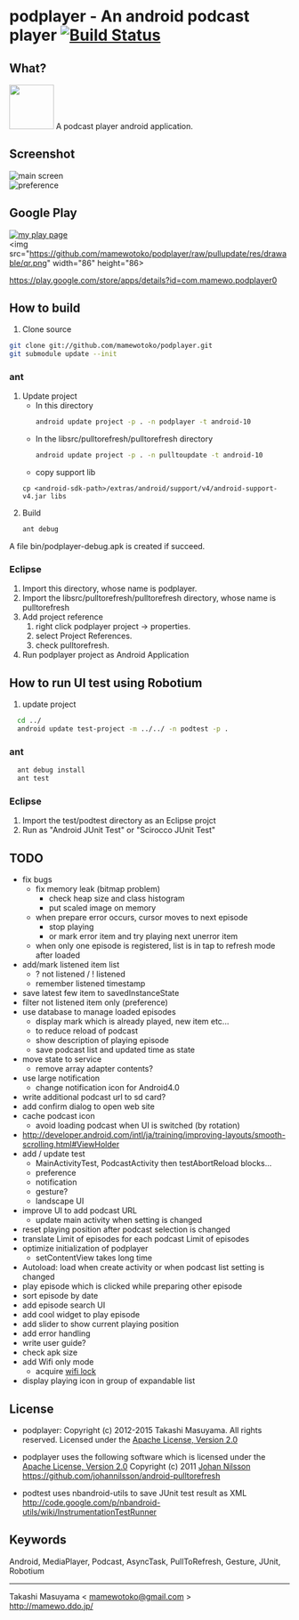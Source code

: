 podplayer - An android podcast player [![Build Status](https://travis-ci.org/mamewotoko/podplayer.svg?branch=master)](https://travis-ci.org/mamewotoko/podplayer)
=====================================

What?
----------
<img src="https://github.com/mamewotoko/podplayer/raw/pullupdate/res/drawable-hdpi/ic_launcher.png" width="80" height="80">
A podcast player android application.

Screenshot
----------
![main screen](https://github.com/mamewotoko/podplayer/raw/pullupdate/doc/mainscreen.png)    
![preference](https://github.com/mamewotoko/podplayer/raw/pullupdate/doc/preference.png)

Google Play
------------
 [![my play page](http://www.android.com/images/brand/get_it_on_play_logo_small.png)](http://play.google.com/store/search?q=pub:mamewo)  
<img src="https://github.com/mamewotoko/podplayer/raw/pullupdate/res/drawable/qr.png" width="86" height="86>
  
https://play.google.com/store/apps/details?id=com.mamewo.podplayer0

How to build
------------
1. Clone source
```bash
git clone git://github.com/mamewotoko/podplayer.git
git submodule update --init
```

### ant
1. Update project
    * In this directory
      ```bash
      android update project -p . -n podplayer -t android-10
      ```
    * In the libsrc/pulltorefresh/pulltorefresh directory
      ```bash
      android update project -p . -n pulltoupdate -t android-10
      ```
    * copy support lib 
    ```
    cp <android-sdk-path>/extras/android/support/v4/android-support-v4.jar libs
    ```
2. Build
      ```bash
      ant debug
      ```
A file bin/podplayer-debug.apk is created if succeed.

### Eclipse
1. Import this directory, whose name is podplayer.
2. Import the libsrc/pulltorefresh/pulltorefresh directory, whose name is pulltorefresh
3. Add project reference
    1. right click podplayer project -> properties. 
    2. select Project References. 
    3. check pulltorefresh. 
4. Run podplayer project as Android Application

How to run UI test using Robotium
---------------------------------
1. update project
```bash
  cd ../
  android update test-project -m ../../ -n podtest -p .
```

### ant
```bash
  ant debug install
  ant test
```

### Eclipse
1. Import the test/podtest directory as an Eclipse projct
2. Run as "Android JUnit Test" or "Scirocco JUnit Test"

TODO
----
* fix bugs
    * fix memory leak (bitmap problem)
        * check heap size and class histogram
        * put scaled image on memory
    * when prepare error occurs, cursor moves to next episode
        * stop playing
        * or mark error item and try playing next unerror item
   * when only one episode is registered, list is in tap to refresh mode after loaded
* add/mark listened item list
    * ? not listened / ! listened
    * remember listened timestamp
* save latest few item to savedInstanceState
* filter not listened item only (preference)
* use database to manage loaded episodes
    * display mark which is already played, new item etc...
    * to reduce reload of podcast
    * show description of playing episode
    * save podcast list and updated time as state
* move state to service
    * remove array adapter contents?
* use large notification
    * change notification icon for Android4.0
* write additional podcast url to sd card?
* add confirm dialog to open web site
* cache podcast icon
    * avoid loading podcast when UI is switched (by rotation)
* http://developer.android.com/intl/ja/training/improving-layouts/smooth-scrolling.html#ViewHolder
* add / update test
    * MainActivityTest, PodcastActivity then testAbortReload blocks...
    * preference
    * notification
    * gesture?
    * landscape UI
* improve UI to add podcast URL
    * update main activity when setting is changed
* reset playing position after podcast selection is changed
* translate
    <string name="pref_episode_limit">Limit of episodes for each podcast</string>
    <string name="pref_episode_limit_title">Limit of episodes</string>
* optimize initialization of podplayer
    * setContentView takes long time
* Autoload: load when create activity or when podcast list setting is changed
* play episode which is clicked while preparing other episode
* sort episode by date
* add episode search UI
* add cool widget to play episode
* add slider to show current playing position
* add error handling
* write user guide?
* check apk size
* add Wifi only mode
    * acquire [wifi lock](http://developer.android.com/reference/android/net/wifi/WifiManager.WifiLock.html)
* display playing icon in group of expandable list

License
----------
* podplayer: Copyright (c) 2012-2015 Takashi Masuyama. All rights reserved. 
Licensed under the [Apache License, Version 2.0](http://www.apache.org/licenses/LICENSE-2.0.html)

* podplayer uses the following software which is licensed under the 
[Apache License, Version 2.0](http://www.apache.org/licenses/LICENSE-2.0.html) 
Copyright (c) 2011 [Johan Nilsson](http://markupartist.com) 
https://github.com/johannilsson/android-pulltorefresh

* podtest uses nbandroid-utils to save JUnit test result as XML
http://code.google.com/p/nbandroid-utils/wiki/InstrumentationTestRunner

Keywords
----------
Android, MediaPlayer, Podcast, AsyncTask, PullToRefresh, Gesture, JUnit, Robotium

----
Takashi Masuyama < mamewotoko@gmail.com >  
http://mamewo.ddo.jp/
